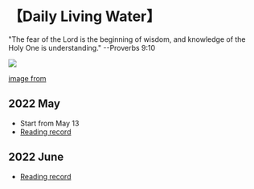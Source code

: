 #  【Daily Living Water】
"The fear of the Lord is the beginning of wisdom, and knowledge of the Holy One is understanding."  --Proverbs 9:10

![](https://freedailydevotionals.com/wp-content/uploads/2019/05/01-living-water.jpg)

[image from](https://freedailydevotionals.com/where-do-you-get-living-water-devotional-thought-of-the-day/)

## 2022 May
  * Start from May 13
  * [Reading record](https://yihsinlu.github.io/dlw.io/2022may.html)

## 2022 June
  * [Reading record](https://yihsinlu.github.io/dlw.io/2022june.html)